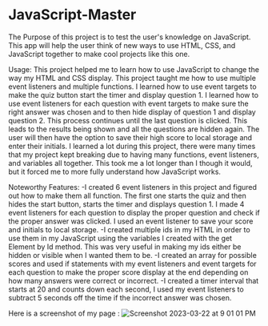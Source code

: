 # JavaScript-Master

The Purpose of this project is to test the user's knowledge on JavaScript. This app will help the user think of new ways to use HTML, CSS, and JavaScript together to make cool projects like this one.

Usage: This project helped me to learn how to use JavaScript to change the way my HTML and CSS display. This project taught me how to use multiple event listeners and multiple functions. I learned how to use event targets to make the quiz button start the timer and display question 1. I learned how to use event listeners for each question with event targets to make sure the right answer was chosen and to then hide display of question 1 and display question 2. This process continues until the last question is clicked. This leads to the results being shown and all the questions are hidden again. The user will then have the option to save their high score to local storage and enter their initials. I learned a lot during this project, there were many times that my project kept breaking due to having many functions, event listeners, and variables all together. This took me a lot longer than I though it would, but it forced me to more fully understand how JavaScript works.

Noteworthy Features: 
-I created 6 event listeners in this project and figured out how to make them all function. The first one starts the quiz and then hides the start button, starts the timer and displays question 1. I made 4 event listeners for each question to display the proper question and check if the proper answer was clicked. I used an event listener to save your score and initials to local storage.
-I created multiple ids in my HTML in order to use them in my JavaScript using the variables I created with the get Element by Id method. This was very useful in making my ids either be hidden or visible when I wanted them to be. 
-I created an array for possible scores and used if statements with my event listeners and event targets for each question to make the proper score display at the end depending on how many answers were correct or incorrect. 
-I created a timer interval that starts at 20 and counts down each second, I used my event listeners to subtract 5 seconds off the time if the incorrect answer was chosen.

Here is a screenshot of my page : 
![Screenshot 2023-03-22 at 9 01 01 PM](https://user-images.githubusercontent.com/123903709/227093435-93b97a8c-2174-4e1f-a7f3-6ed6c5885c8e.png)
